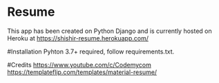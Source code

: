 # Resume
This app has been created on Python Django and is currently hosted on Heroku at https://shishir-resume.herokuapp.com/

#Installation
Pyhton 3.7+ required, follow requirements.txt.

#Credits
https://www.youtube.com/c/Codemycom
https://templateflip.com/templates/material-resume/